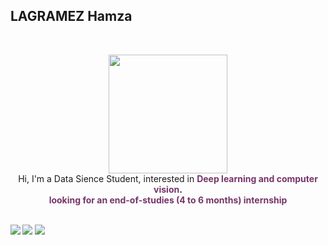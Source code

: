 

## **LAGRAMEZ Hamza** 
 <br>

<p align="center" >
    <img width="190" src="https://giphy.com/embed/3YX5uFD3ksn5QGhQCQ"/> <br>
    Hi, I'm a Data Sience Student, interested in <b><font color="#763568">Deep learning and computer vision</font>.
    <br>
    <font color="#763568">looking for an end-of-studies (4 to 6 months) internship</font>
 <br>
 <br>
 
[<img src="https://img.shields.io/badge/LinkedIn-hamzalagramez-informational?style=for-the-badge&labelColor=black&logo=linkedin&logoColor=cd5c5c&&color=cd5c5c"/>][linkedin]
[<img src="https://img.shields.io/badge/Twitter-@HamzaLagramez-informational?style=for-the-badge&labelColor=black&logo=twitter&logoColor=5b84c4&color=5b84c4"/>][twitter]
[<img src="https://img.shields.io/badge/Gmail-hamzalagramez7@gmail.com-informational?style=for-the-badge&labelColor=black&logo=gmail&logoColor=2c599D&&color=2c599D"/>][gmail]
  

[linkedin]: https://www.linkedin.com/in/hamza-lagramez-91a6b4185/
[twitter]: https://twitter.com/HamzaLagramez
[gmail]: hamzalagramez7@gmail.com
